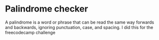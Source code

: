 # Palindrome checker

  A palindrome is a word or phrase that can be read the same way forwards and backwards, ignoring punctuation, case, and spacing.
I did this for the freecodecamp challenge
